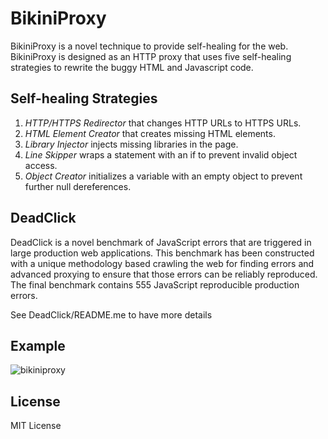 # BikiniProxy 

BikiniProxy is a novel technique to provide self-healing for the web.
BikiniProxy is designed as an HTTP proxy that uses five self-healing strategies to rewrite the buggy HTML and Javascript code.

## Self-healing Strategies

1. *HTTP/HTTPS Redirector* that changes HTTP URLs to HTTPS URLs.
2. *HTML Element Creator* that creates missing HTML elements.
3. *Library Injector* injects missing libraries in the page.
4. *Line Skipper* wraps a statement with an if to prevent invalid object access.
5. *Object Creator* initializes a variable with an empty object to prevent further null dereferences.

## DeadClick

DeadClick is a novel benchmark of JavaScript errors that are triggered in large production web applications.
This benchmark has been constructed with a unique methodology based crawling the web for finding errors and advanced proxying to ensure that those errors can be reliably reproduced.
The final benchmark contains 555 JavaScript reproducible production errors.

See DeadClick/README.me to have more details

## Example 

![bikiniproxy](https://user-images.githubusercontent.com/5577568/37277161-3516e9a4-25e4-11e8-9f15-9eb08047b6fb.gif)



## License

MIT License
